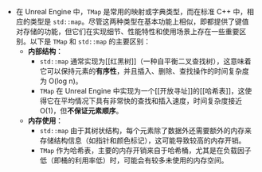- 在 Unreal Engine 中，`TMap` 是常用的映射或字典类型，而在标准 C++ 中，相应的类型是 `std::map`。尽管这两种类型在基本功能上相似，即都提供了键值对存储的功能，但它们在实现细节、性能特性和使用场景上存在一些重要区别。以下是 `TMap` 和 `std::map` 的主要区别：
	- **内部结构**：
		- `std::map` 通常实现为[[红黑树]]（一种自平衡二叉查找树），这意味着它可以保持元素的**有序性**，并且插入、删除、查找操作的时间复杂度为 O(log n)。
		- `TMap` 在 Unreal Engine 中实现为一个[[开放寻址]]的[[哈希表]]，这使得它在平均情况下具有非常快的查找和插入速度，时间复杂度接近 O(1)，但**不保证元素顺序**。
	- **内存使用**：
		- `std::map` 由于其树状结构，每个元素除了数据外还需要额外的内存来存储结构信息（如指针和颜色标记），这可能导致较高的内存开销。
		- `TMap` 作为哈希表，主要的内存开销来自于哈希桶，尤其是在负载因子低（即桶的利用率低）时，可能会有较多未使用的内存空间。